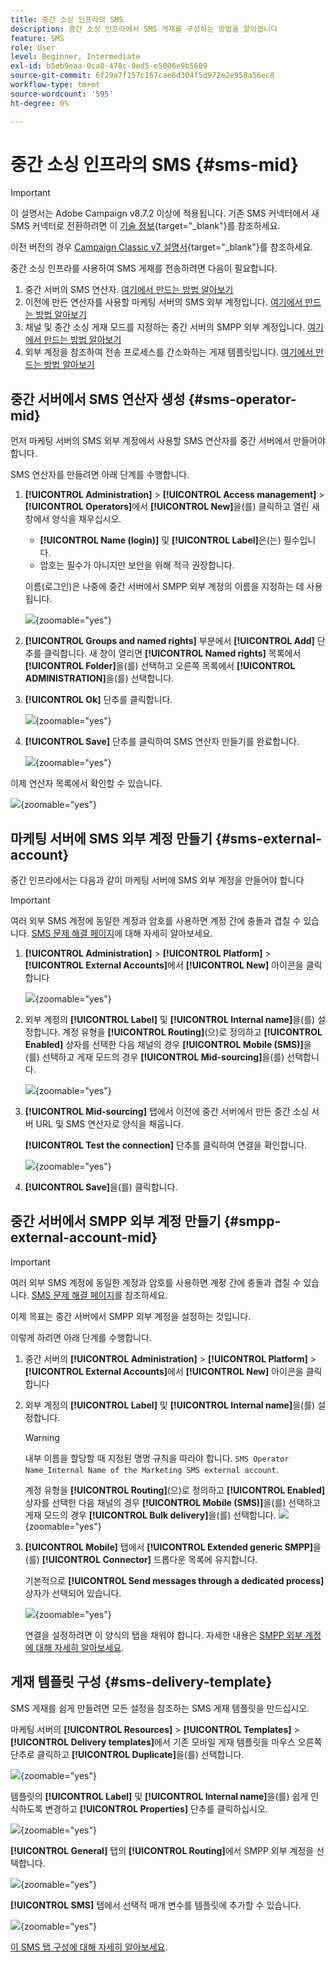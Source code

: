 ```yaml
---
title: 중간 소싱 인프라의 SMS
description: 중간 소싱 인프라에서 SMS 게재를 구성하는 방법을 알아봅니다
feature: SMS
role: User
level: Beginner, Intermediate
exl-id: b5eb9eaa-0ca8-478c-9ed5-e5006e9b5609
source-git-commit: 6f29a7f157c167cae6d304f5d972e2e958a56ec8
workflow-type: tm+mt
source-wordcount: '595'
ht-degree: 0%

---
```


# 중간 소싱 인프라의 SMS {#sms-mid}

>[!IMPORTANT]
>
>이 설명서는 Adobe Campaign v8.7.2 이상에 적용됩니다. 기존 SMS 커넥터에서 새 SMS 커넥터로 전환하려면 이 [기술 정보](https://experienceleague.adobe.com/docs/campaign/technotes-ac/tn-new/sms-migration){target="_blank"}를 참조하세요.
>
>이전 버전의 경우 [Campaign Classic v7 설명서](https://experienceleague.adobe.com/en/docs/campaign-classic/using/sending-messages/sending-messages-on-mobiles/sms-set-up/sms-set-up){target="_blank"}를 참조하세요.

중간 소싱 인프라를 사용하여 SMS 게재를 전송하려면 다음이 필요합니다.

1. 중간 서버의 SMS 연산자. [여기에서 만드는 방법 알아보기](#sms-operator-mid)
1. 이전에 만든 연산자를 사용할 마케팅 서버의 SMS 외부 계정입니다. [여기에서 만드는 방법 알아보기](#sms-external-account)
1. 채널 및 중간 소싱 게재 모드를 지정하는 중간 서버의 SMPP 외부 계정입니다. [여기에서 만드는 방법 알아보기](#smpp-external-account-mid)
1. 외부 계정을 참조하여 전송 프로세스를 간소화하는 게재 템플릿입니다. [여기에서 만드는 방법 알아보기](#sms-delivery-template)

## 중간 서버에서 SMS 연산자 생성 {#sms-operator-mid}

먼저 마케팅 서버의 SMS 외부 계정에서 사용할 SMS 연산자를 중간 서버에서 만들어야 합니다.

SMS 연산자를 만들려면 아래 단계를 수행합니다.

1. **[!UICONTROL Administration]** > **[!UICONTROL Access management]** > **[!UICONTROL Operators]**&#x200B;에서 **[!UICONTROL New]**&#x200B;을(를) 클릭하고 열린 새 창에서 양식을 채우십시오.

   * **[!UICONTROL Name (login)]** 및 **[!UICONTROL Label]**&#x200B;은(는) 필수입니다.
   * 암호는 필수가 아니지만 보안을 위해 적극 권장합니다.

   이름(로그인)은 나중에 중간 서버에서 SMPP 외부 계정의 이름을 지정하는 데 사용됩니다.

   ![](assets/smsoperator_mid.png){zoomable="yes"}

1. **[!UICONTROL Groups and named rights]** 부분에서 **[!UICONTROL Add]** 단추를 클릭합니다.
새 창이 열리면 **[!UICONTROL Named rights]** 목록에서 **[!UICONTROL Folder]**&#x200B;을(를) 선택하고 오른쪽 목록에서 **[!UICONTROL ADMINISTRATION]**&#x200B;을(를) 선택합니다.

1. **[!UICONTROL Ok]** 단추를 클릭합니다.

   ![](assets/smsoperator_rights.png){zoomable="yes"}

1. **[!UICONTROL Save]** 단추를 클릭하여 SMS 연산자 만들기를 완료합니다.

   ![](assets/smsoperator_save.png){zoomable="yes"}

이제 연산자 목록에서 확인할 수 있습니다.

![](assets/smsoperator_list.png){zoomable="yes"}

## 마케팅 서버에 SMS 외부 계정 만들기 {#sms-external-account}

중간 인프라에서는 다음과 같이 마케팅 서버에 SMS 외부 계정을 만들어야 합니다

>[!IMPORTANT]
>
>여러 외부 SMS 계정에 동일한 계정과 암호를 사용하면 계정 간에 충돌과 겹칠 수 있습니다. [SMS 문제 해결 페이지](smpp-connection.md#sms-troubleshooting)에 대해 자세히 알아보세요.

1. **[!UICONTROL Administration]** > **[!UICONTROL Platform]** > **[!UICONTROL External Accounts]**&#x200B;에서 **[!UICONTROL New]** 아이콘을 클릭합니다

   ![](assets/sms_extaccount.png){zoomable="yes"}

1. 외부 계정의 **[!UICONTROL Label]** 및 **[!UICONTROL Internal name]**&#x200B;을(를) 설정합니다. 계정 유형을 **[!UICONTROL Routing]**(으)로 정의하고 **[!UICONTROL Enabled]** 상자를 선택한 다음 채널의 경우 **[!UICONTROL Mobile (SMS)]**&#x200B;을(를) 선택하고 게재 모드의 경우 **[!UICONTROL Mid-sourcing]**&#x200B;을(를) 선택합니다.

   ![](assets/mid_smsextaccount.png){zoomable="yes"}

1. **[!UICONTROL Mid-sourcing]** 탭에서 이전에 중간 서버에서 만든 중간 소싱 서버 URL 및 SMS 연산자로 양식을 채웁니다.

   **[!UICONTROL Test the connection]** 단추를 클릭하여 연결을 확인합니다.

   ![](assets/midtab_smsextaccount.png){zoomable="yes"}

1. **[!UICONTROL Save]**&#x200B;을(를) 클릭합니다.

## 중간 서버에서 SMPP 외부 계정 만들기 {#smpp-external-account-mid}

>[!IMPORTANT]
>
>여러 외부 SMS 계정에 동일한 계정과 암호를 사용하면 계정 간에 충돌과 겹칠 수 있습니다. [SMS 문제 해결 페이지](smpp-connection.md#sms-troubleshooting)를 참조하세요.

이제 목표는 중간 서버에서 SMPP 외부 계정을 설정하는 것입니다.

이렇게 하려면 아래 단계를 수행합니다.

1. 중간 서버의 **[!UICONTROL Administration]** > **[!UICONTROL Platform]** > **[!UICONTROL External Accounts]**&#x200B;에서 **[!UICONTROL New]** 아이콘을 클릭합니다

1. 외부 계정의 **[!UICONTROL Label]** 및 **[!UICONTROL Internal name]**&#x200B;을(를) 설정합니다.

   >[!WARNING]
   >
   >내부 이름을 할당할 때 지정된 명명 규칙을 따라야 합니다. `SMS Operator Name_Internal Name of the Marketing SMS external account`.
   >

   계정 유형을 **[!UICONTROL Routing]**(으)로 정의하고 **[!UICONTROL Enabled]** 상자를 선택한 다음 채널의 경우 **[!UICONTROL Mobile (SMS)]**&#x200B;을(를) 선택하고 게재 모드의 경우 **[!UICONTROL Bulk delivery]**&#x200B;을(를) 선택합니다.
   ![](assets/mid_extaccount.png){zoomable="yes"}

1. **[!UICONTROL Mobile]** 탭에서 **[!UICONTROL Extended generic SMPP]**&#x200B;을(를) **[!UICONTROL Connector]** 드롭다운 목록에 유지합니다.

   기본적으로 **[!UICONTROL Send messages through a dedicated process]** 상자가 선택되어 있습니다.

   ![](assets/sms_extaccount_connector.png){zoomable="yes"}

   연결을 설정하려면 이 양식의 탭을 채워야 합니다. 자세한 내용은 [SMPP 외부 계정에 대해 자세히 알아보세요](smpp-external-account.md#smpp-connection-settings).

## 게재 템플릿 구성 {#sms-delivery-template}

SMS 게재를 쉽게 만들려면 모든 설정을 참조하는 SMS 게재 템플릿을 만드십시오.

마케팅 서버의 **[!UICONTROL Resources]** > **[!UICONTROL Templates]** > **[!UICONTROL Delivery templates]**&#x200B;에서 기존 모바일 게재 템플릿을 마우스 오른쪽 단추로 클릭하고 **[!UICONTROL Duplicate]**&#x200B;을(를) 선택합니다.

![](assets/sms_template_duplicate.png){zoomable="yes"}

템플릿의 **[!UICONTROL Label]** 및 **[!UICONTROL Internal name]**&#x200B;을(를) 쉽게 인식하도록 변경하고 **[!UICONTROL Properties]** 단추를 클릭하십시오.

![](assets/sms_template_name.png){zoomable="yes"}

**[!UICONTROL General]** 탭의 **[!UICONTROL Routing]**&#x200B;에서 SMPP 외부 계정을 선택합니다.

![](assets/mid_template.png){zoomable="yes"}

**[!UICONTROL SMS]** 탭에서 선택적 매개 변수를 템플릿에 추가할 수 있습니다.

![](assets/sms_template_properties.png){zoomable="yes"}

[이 SMS 탭 구성에 대해 자세히 알아보세요](sms-delivery-settings.md).
